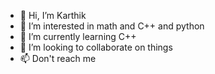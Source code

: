- 👋 Hi, I’m Karthik
- 👀 I’m interested in math and C++ and python
- 🌱 I’m currently learning C++
- 💞️ I’m looking to collaborate on things
- 📫 Don't reach me

<!---
clapatron7568/clapatron7568 is a ✨ special ✨ repository because its `README.md` (this file) appears on your GitHub profile.
You can click the Preview link to take a look at your changes.
--->
